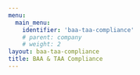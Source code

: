 ```yaml
---
menu:
  main_menu:
    identifier: 'baa-taa-compliance'
    # parent: company
    # weight: 2
layout: baa-taa-compliance
title: BAA & TAA Compliance
---
```


